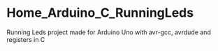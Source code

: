 # Home_Arduino_C_RunningLeds
Running Leds project made for Arduino Uno with avr-gcc, avrdude and registers in C

